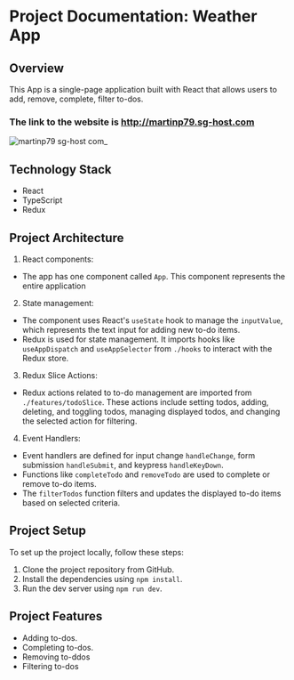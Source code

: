 # Project Documentation: Weather App

## Overview

This App is a single-page application built with React that allows users to add, remove, complete, filter to-dos.

### The link to the website is http://martinp79.sg-host.com

![martinp79 sg-host com_](https://github.com/martinpanov/Todo-list/assets/106311309/5c0f60ae-1567-4d11-9be1-248a098c4ed9)

## Technology Stack

 * React
 * TypeScript
 * Redux

## Project Architecture

 1. React components:
  * The app has one component called `App`. This component represents the entire application
 2. State management:
  * The component uses React's `useState` hook to manage the `inputValue`, which represents the text input for adding new to-do items.
  * Redux is used for state management. It imports hooks like `useAppDispatch` and `useAppSelector` from `./hooks` to interact with the Redux store.
 3. Redux Slice Actions:
  * Redux actions related to to-do management are imported from `./features/todoSlice`. These actions include setting todos, adding, deleting, and toggling todos, managing displayed todos, and changing the selected action for filtering.
 4. Event Handlers:
  * Event handlers are defined for input change `handleChange`, form submission `handleSubmit`, and keypress `handleKeyDown`.
  * Functions like `completeTodo` and `removeTodo` are used to complete or remove to-do items.
  * The `filterTodos` function filters and updates the displayed to-do items based on selected criteria.

## Project Setup

To set up the project locally, follow these steps:

1. Clone the project repository from GitHub.
2. Install the dependencies using `npm install`.
4. Run the dev server using `npm run dev`.

## Project Features

 * Adding to-dos.
 * Completing to-dos.
 * Removing to-ddos
 * Filtering to-dos
